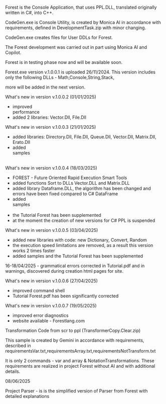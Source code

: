 Forest is the Console Application, that uses PPL.DLL, translated  originally written in C#, into C++.

CodeGen.exe is Console Utility, is created by Monica AI in accordance with requirements, defined in DevelopmentTask.zip with minor changing. 

CodeGen.exe creates files for User DDLs for Forest. 

The Forest development was carried out in part using Monica AI and Copilot.

Forest is in testing phase now and will be available soon.

Forest.exe version v.1.0.0.1 is uploaded 26/11/2024. This version includes only the following DLLs - Math,Console,String,Stack,

more will be added in the next version.

What's new in version v.1.0.0.2 (01/01/2025)

- improved performance                                                                                                
- added 2 libraries: Vector.Dll, File.Dll

What's new in version v.1.0.0.3 (21/01/2025)

- added libraries: Directory.Dll, File.Dll, Queue.Dll, Vector.Dll, Matrix.Dll, Erato.Dll
- added samples                                                                                                                                                        

What's new in version v.1.0.0.4 (18/03/2025)

- FOREST - Future Oriented Rapid Execution Smart Tools 
- added functions Sort to DLLs Vector.DLL and Matrix.DLL
- added library Dataframe.DLL, the algorithm has been changed and errors have been fixed compared to C# DataFrame
- added samples                                                                                                                                                        
- the Tutorial Forest has been supplemented
- at the moment the creation of new versions for C# PPL is suspended

What's new in version v.1.0.0.5 (03/04/2025)
  
- added new libraries with code: new Dictionary, Convert, Random
- the execution speed limitations are removed, as a result this version works 2 times faster
- added samples and the Tutorial Forest has been supplemented

16-18/04/2025 - grammatical errors corrected in Tutorial.pdf and in warnings, discovered during creation html pages for site.  

What's new in version v.1.0.0.6 (27/04/2025)

- improved command shell
- Tutorial Forest.pdf has been significantly corrected

What's new in version v.1.0.0.7 (19/05/2025)

- improved error diagnostics
- website available - Forestlang.com


Transformation Code from scr to ppl    (TransformerCopy.Clear.zip)

This sample is created by Gemini in accordance with requirements, described in 
	requirementsVar.txt,requirementsArray.txt,requirementsNotTransform.txt
 
It is only 2 commands - var and array & NotationTransformations.
These requirements are realized in project Forest without AI and with additional details.

08/06/2025

Project Parser - is is the simplified version of Parser from Forest with detailed explanations

